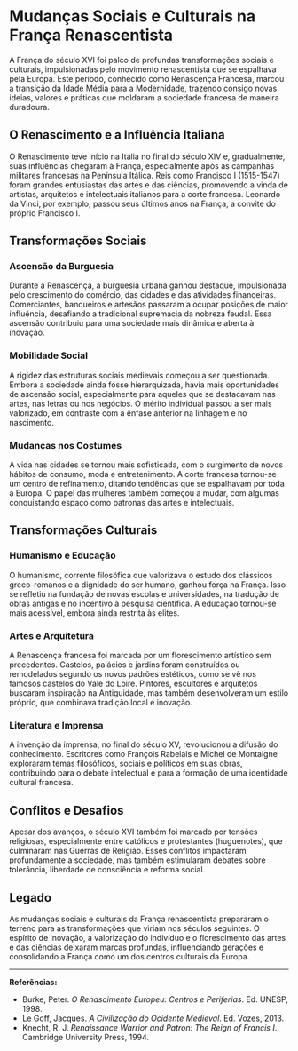 # Mudanças Sociais e Culturais na França Renascentista

A França do século XVI foi palco de profundas transformações sociais e culturais, impulsionadas pelo movimento renascentista que se espalhava pela Europa. Este período, conhecido como Renascença Francesa, marcou a transição da Idade Média para a Modernidade, trazendo consigo novas ideias, valores e práticas que moldaram a sociedade francesa de maneira duradoura.

## O Renascimento e a Influência Italiana

O Renascimento teve início na Itália no final do século XIV e, gradualmente, suas influências chegaram à França, especialmente após as campanhas militares francesas na Península Itálica. Reis como Francisco I (1515-1547) foram grandes entusiastas das artes e das ciências, promovendo a vinda de artistas, arquitetos e intelectuais italianos para a corte francesa. Leonardo da Vinci, por exemplo, passou seus últimos anos na França, a convite do próprio Francisco I.

## Transformações Sociais

### Ascensão da Burguesia

Durante a Renascença, a burguesia urbana ganhou destaque, impulsionada pelo crescimento do comércio, das cidades e das atividades financeiras. Comerciantes, banqueiros e artesãos passaram a ocupar posições de maior influência, desafiando a tradicional supremacia da nobreza feudal. Essa ascensão contribuiu para uma sociedade mais dinâmica e aberta à inovação.

### Mobilidade Social

A rigidez das estruturas sociais medievais começou a ser questionada. Embora a sociedade ainda fosse hierarquizada, havia mais oportunidades de ascensão social, especialmente para aqueles que se destacavam nas artes, nas letras ou nos negócios. O mérito individual passou a ser mais valorizado, em contraste com a ênfase anterior na linhagem e no nascimento.

### Mudanças nos Costumes

A vida nas cidades se tornou mais sofisticada, com o surgimento de novos hábitos de consumo, moda e entretenimento. A corte francesa tornou-se um centro de refinamento, ditando tendências que se espalhavam por toda a Europa. O papel das mulheres também começou a mudar, com algumas conquistando espaço como patronas das artes e intelectuais.

## Transformações Culturais

### Humanismo e Educação

O humanismo, corrente filosófica que valorizava o estudo dos clássicos greco-romanos e a dignidade do ser humano, ganhou força na França. Isso se refletiu na fundação de novas escolas e universidades, na tradução de obras antigas e no incentivo à pesquisa científica. A educação tornou-se mais acessível, embora ainda restrita às elites.

### Artes e Arquitetura

A Renascença francesa foi marcada por um florescimento artístico sem precedentes. Castelos, palácios e jardins foram construídos ou remodelados segundo os novos padrões estéticos, como se vê nos famosos castelos do Vale do Loire. Pintores, escultores e arquitetos buscaram inspiração na Antiguidade, mas também desenvolveram um estilo próprio, que combinava tradição local e inovação.

### Literatura e Imprensa

A invenção da imprensa, no final do século XV, revolucionou a difusão do conhecimento. Escritores como François Rabelais e Michel de Montaigne exploraram temas filosóficos, sociais e políticos em suas obras, contribuindo para o debate intelectual e para a formação de uma identidade cultural francesa.

## Conflitos e Desafios

Apesar dos avanços, o século XVI também foi marcado por tensões religiosas, especialmente entre católicos e protestantes (huguenotes), que culminaram nas Guerras de Religião. Esses conflitos impactaram profundamente a sociedade, mas também estimularam debates sobre tolerância, liberdade de consciência e reforma social.

## Legado

As mudanças sociais e culturais da França renascentista prepararam o terreno para as transformações que viriam nos séculos seguintes. O espírito de inovação, a valorização do indivíduo e o florescimento das artes e das ciências deixaram marcas profundas, influenciando gerações e consolidando a França como um dos centros culturais da Europa.

---

**Referências:**
- Burke, Peter. *O Renascimento Europeu: Centros e Periferias*. Ed. UNESP, 1998.
- Le Goff, Jacques. *A Civilização do Ocidente Medieval*. Ed. Vozes, 2013.
- Knecht, R. J. *Renaissance Warrior and Patron: The Reign of Francis I*. Cambridge University Press, 1994.